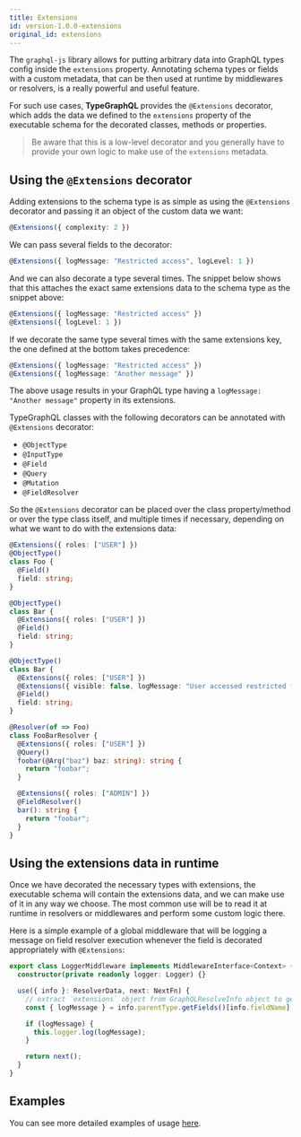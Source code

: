 ```yaml
---
title: Extensions
id: version-1.0.0-extensions
original_id: extensions
---
```


The `graphql-js` library allows for putting arbitrary data into GraphQL types config inside the `extensions` property.
Annotating schema types or fields with a custom metadata, that can be then used at runtime by middlewares or resolvers, is a really powerful and useful feature.

For such use cases, **TypeGraphQL** provides the `@Extensions` decorator, which adds the data we defined to the `extensions` property of the executable schema for the decorated classes, methods or properties.

> Be aware that this is a low-level decorator and you generally have to provide your own logic to make use of the `extensions` metadata.

## Using the `@Extensions` decorator

Adding extensions to the schema type is as simple as using the `@Extensions` decorator and passing it an object of the custom data we want:

```typescript
@Extensions({ complexity: 2 })
```

We can pass several fields to the decorator:

```typescript
@Extensions({ logMessage: "Restricted access", logLevel: 1 })
```

And we can also decorate a type several times. The snippet below shows that this attaches the exact same extensions data to the schema type as the snippet above:

```typescript
@Extensions({ logMessage: "Restricted access" })
@Extensions({ logLevel: 1 })
```

If we decorate the same type several times with the same extensions key, the one defined at the bottom takes precedence:

```typescript
@Extensions({ logMessage: "Restricted access" })
@Extensions({ logMessage: "Another message" })
```

The above usage results in your GraphQL type having a `logMessage: "Another message"` property in its extensions.

TypeGraphQL classes with the following decorators can be annotated with `@Extensions` decorator:

- `@ObjectType`
- `@InputType`
- `@Field`
- `@Query`
- `@Mutation`
- `@FieldResolver`

So the `@Extensions` decorator can be placed over the class property/method or over the type class itself, and multiple times if necessary, depending on what we want to do with the extensions data:

```typescript
@Extensions({ roles: ["USER"] })
@ObjectType()
class Foo {
  @Field()
  field: string;
}

@ObjectType()
class Bar {
  @Extensions({ roles: ["USER"] })
  @Field()
  field: string;
}

@ObjectType()
class Bar {
  @Extensions({ roles: ["USER"] })
  @Extensions({ visible: false, logMessage: "User accessed restricted field" })
  @Field()
  field: string;
}

@Resolver(of => Foo)
class FooBarResolver {
  @Extensions({ roles: ["USER"] })
  @Query()
  foobar(@Arg("baz") baz: string): string {
    return "foobar";
  }

  @Extensions({ roles: ["ADMIN"] })
  @FieldResolver()
  bar(): string {
    return "foobar";
  }
}
```

## Using the extensions data in runtime

Once we have decorated the necessary types with extensions, the executable schema will contain the extensions data, and we can make use of it in any way we choose. The most common use will be to read it at runtime in resolvers or middlewares and perform some custom logic there.

Here is a simple example of a global middleware that will be logging a message on field resolver execution whenever the field is decorated appropriately with `@Extensions`:

```typescript
export class LoggerMiddleware implements MiddlewareInterface<Context> {
  constructor(private readonly logger: Logger) {}

  use({ info }: ResolverData, next: NextFn) {
    // extract `extensions` object from GraphQLResolveInfo object to get the `logMessage` value
    const { logMessage } = info.parentType.getFields()[info.fieldName].extensions || {};

    if (logMessage) {
      this.logger.log(logMessage);
    }

    return next();
  }
}
```

## Examples

You can see more detailed examples of usage [here](https://github.com/MichalLytek/type-graphql/tree/master/examples/extensions).
